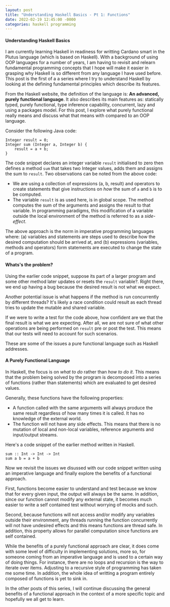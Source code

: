```yaml
---
layout: post 
title: "Understanding Haskell Basics - Pt 1: Functions"
date: 2022-02-19 12:45:00 -0000
categories: haskell programming  
---
```

#### Understanding Haskell Basics
I am currently learning Haskell in readiness for writting Cardano smart in the Plutus language (which is based on Haskell). With a background of using OOP languages for a number of years, I am having to revisit and relearn fundamental programming concepts that I hope will make it easier in grasping why Haskell is so different from any language I have used before. This post is the first of a a series where I try to understand Haskell by looking at the defining fundamental principles which describe its features. 

From the Haskell website, the definition of the language is: **An advanced, purely functional language**. It also describes its main features as: statically typed, purely functional, type inference capability, concurrent, lazy and using a packages model.
For this post, I explore what purely functional really means and discuss what that means with compared to an OOP language.

Consider the following Java code:
```
Integer result = 0;
Integer sum (Integer a, Integer b) {
    result = a + b;
}
```
The code snippet declares an integer variable `result` initialised to zero then defines a method `sum` that takes two Integer values, adds them and assigns the sum to `result`.
Two observations can be noted from the above code:
* We are using a collection of expressions (a, b, result) and operators to create statements that give instructions on *how* the sum of `a` and `b` is to be computed.
* The variable `result` is as used here, is in global scope. The method computes the sum of the arguments and assigns the result to that variable. In programming paradigms, this modification of a variable outside the local environment of the method is referred to as a *side-effect*.

The above approach is the norm in imperative programming languages where: (a) variables and statements are steps used to describe how the desired computation should be arrived at, and (b) expressions (variables, methods and operators) form statements are executed to change the state of a program.  
#### Whats's the problem?
Using the earlier code snippet, suppose its part of a larger program and some other method later updates or resets the `result` variable?. Right there, we end up having a bug because the desired result is not what we expect. 

Another potential issue is what happens if the method is run concurrently by different threads? It's likely a race condition could result as each thread tries to update the mutable and shared variable.

If we were to write a test for the code above, how confident are we that the final result is what we are expecting. After all, we are not sure of what other operations are being performed on `result` pre or post the test. This means that our tests will need to account for such scenarios.

These are some of the issues a pure functional language such as Haskell addresses.
#### A Purely Functional Language
In Haskell, the focus is on *what to do* rather than *how to do it*. This means that the problem being solved by the program is decomposed into a series of functions (rather than statements) which are evaluated to get desired values. 

Generally, these functions have the following properties:
* A function called with the same arguments will always produce the same result regardless of how many times it is called. It has no knowledge of the external world.  
* The function will not have any side effects. This means that there is no mutation of local and non-local variables, reference arguments and input/output streams.

Here's a code snippet of the earlier method written in Haskell.
```
sum :: Int -> Int -> Int
sum a b = a + b
```
Now we revisit the issues we disussed with our code snippet written using an imperative language and finally explore the benefits of a functional approach.

First, functions become easier to understand and test because we know that for every given input, the output will always be the same. In addition, since our function cannot modify any external state, it becomes much easier to write a self contained test without worrying of mocks and such.

Second, because functions will not access and/or modify any variables outside their environment, any threads running the function concurrently will not have undesired effects and this means functions are thread safe. In addition, this property allows for parallel computation since functions are self contained.

While the benefits of a purely functional approach are clear, it does come with some level of difficulty in implementing solutions, more so, for someone coming from an imperative language and is used to a certain way of doing things. 
For instance, there are no loops and recursion is the way to iterate over items. Adjusting to a recursive style of programming has taken me some time. In addition, the whole idea of writting a program entirely composed of functions is yet to sink in. 

In the other posts of this series, I will continue discussing the general benefits of a functional approach in the context of a more specific topic and hopefully we all get to learn.






